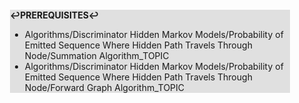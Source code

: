 <div style="margin:2em; background-color: #e0e0e0;">

<strong>↩PREREQUISITES↩</strong>

 * Algorithms/Discriminator Hidden Markov Models/Probability of Emitted Sequence Where Hidden Path Travels Through Node/Summation Algorithm_TOPIC
 * Algorithms/Discriminator Hidden Markov Models/Probability of Emitted Sequence Where Hidden Path Travels Through Node/Forward Graph Algorithm_TOPIC

</div>

